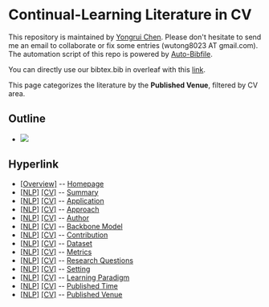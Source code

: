 # Continual-Learning Literature in CV 
This repository is maintained by [Yongrui Chen](). Please don't hesitate to send me an email to collaborate or fix some entries (wutong8023 AT gmail.com). 
The automation script of this repo is powered by [Auto-Bibfile](https://github.com/wutong8023/Auto-Bibfile.git).

You can directly use our bibtex.bib in overleaf with this [link]().

This page categorizes the literature by the **Published Venue**, filtered by CV area.

## Outline 
- [![](https://img.shields.io/badge/Hyperlink-green)](https://github.com/bahuia/Awesome_Continual_Learning/blob/master/CL4cv/venue/README.md#hyperlink)
## Hyperlink 
- [[Overview]](https://github.com/bahuia/Awesome_Continual_Learning/blob/master/README.md) -- [Homepage](https://github.com/bahuia/Awesome_Continual_Learning/blob/master/README.md)
- [[NLP]](https://github.com/bahuia/Awesome_Continual_Learning/blob/master/CL4nlp/./)  [[CV]](https://github.com/bahuia/Awesome_Continual_Learning/blob/master/CL4cv/./) -- [Summary](https://github.com/bahuia/Awesome_Continual_Learning/blob/master/CL4all/./)
- [[NLP]](https://github.com/bahuia/Awesome_Continual_Learning/blob/master/CL4nlp/application)  [[CV]](https://github.com/bahuia/Awesome_Continual_Learning/blob/master/CL4cv/application) -- [Application](https://github.com/bahuia/Awesome_Continual_Learning/blob/master/CL4all/application)
- [[NLP]](https://github.com/bahuia/Awesome_Continual_Learning/blob/master/CL4nlp/approach)  [[CV]](https://github.com/bahuia/Awesome_Continual_Learning/blob/master/CL4cv/approach) -- [Approach](https://github.com/bahuia/Awesome_Continual_Learning/blob/master/CL4all/approach)
- [[NLP]](https://github.com/bahuia/Awesome_Continual_Learning/blob/master/CL4nlp/author)  [[CV]](https://github.com/bahuia/Awesome_Continual_Learning/blob/master/CL4cv/author) -- [Author](https://github.com/bahuia/Awesome_Continual_Learning/blob/master/CL4all/author)
- [[NLP]](https://github.com/bahuia/Awesome_Continual_Learning/blob/master/CL4nlp/backbone_model)  [[CV]](https://github.com/bahuia/Awesome_Continual_Learning/blob/master/CL4cv/backbone_model) -- [Backbone Model](https://github.com/bahuia/Awesome_Continual_Learning/blob/master/CL4all/backbone_model)
- [[NLP]](https://github.com/bahuia/Awesome_Continual_Learning/blob/master/CL4nlp/contribution)  [[CV]](https://github.com/bahuia/Awesome_Continual_Learning/blob/master/CL4cv/contribution) -- [Contribution](https://github.com/bahuia/Awesome_Continual_Learning/blob/master/CL4all/contribution)
- [[NLP]](https://github.com/bahuia/Awesome_Continual_Learning/blob/master/CL4nlp/dataset)  [[CV]](https://github.com/bahuia/Awesome_Continual_Learning/blob/master/CL4cv/dataset) -- [Dataset](https://github.com/bahuia/Awesome_Continual_Learning/blob/master/CL4all/dataset)
- [[NLP]](https://github.com/bahuia/Awesome_Continual_Learning/blob/master/CL4nlp/metrics)  [[CV]](https://github.com/bahuia/Awesome_Continual_Learning/blob/master/CL4cv/metrics) -- [Metrics](https://github.com/bahuia/Awesome_Continual_Learning/blob/master/CL4all/metrics)
- [[NLP]](https://github.com/bahuia/Awesome_Continual_Learning/blob/master/CL4nlp/research_question)  [[CV]](https://github.com/bahuia/Awesome_Continual_Learning/blob/master/CL4cv/research_question) -- [Research Questions](https://github.com/bahuia/Awesome_Continual_Learning/blob/master/CL4all/research_question)
- [[NLP]](https://github.com/bahuia/Awesome_Continual_Learning/blob/master/CL4nlp/setting)  [[CV]](https://github.com/bahuia/Awesome_Continual_Learning/blob/master/CL4cv/setting) -- [Setting](https://github.com/bahuia/Awesome_Continual_Learning/blob/master/CL4all/setting)
- [[NLP]](https://github.com/bahuia/Awesome_Continual_Learning/blob/master/CL4nlp/supervision)  [[CV]](https://github.com/bahuia/Awesome_Continual_Learning/blob/master/CL4cv/supervision) -- [ Learning Paradigm](https://github.com/bahuia/Awesome_Continual_Learning/blob/master/CL4all/supervision)
- [[NLP]](https://github.com/bahuia/Awesome_Continual_Learning/blob/master/CL4nlp/time)  [[CV]](https://github.com/bahuia/Awesome_Continual_Learning/blob/master/CL4cv/time) -- [Published Time](https://github.com/bahuia/Awesome_Continual_Learning/blob/master/CL4all/time)
- [[NLP]](https://github.com/bahuia/Awesome_Continual_Learning/blob/master/CL4nlp/venue)  [[CV]](https://github.com/bahuia/Awesome_Continual_Learning/blob/master/CL4cv/venue) -- [Published Venue](https://github.com/bahuia/Awesome_Continual_Learning/blob/master/CL4all/venue)
